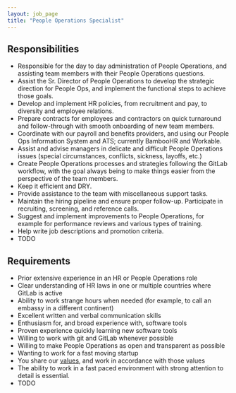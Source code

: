 ```yaml
---
layout: job_page
title: "People Operations Specialist"
---
```


## Responsibilities

- Responsible for the day to day administration of People Operations, and assisting team members with their People Operations questions.
- Assist the Sr. Director of People Operations to develop the strategic direction for People Ops, and implement the functional steps to achieve those goals.
- Develop and implement HR policies, from recruitment and pay, to diversity and employee relations.
- Prepare contracts for employees and contractors on quick turnaround and follow-through with smooth onboarding of new team members.
- Coordinate with our payroll and benefits providers, and using our People Ops Information System and ATS; currently BambooHR and Workable.
- Assist and advise managers in delicate and difficult People Operations issues (special circumstances, conflicts, sickness, layoffs, etc.)
- Create People Operations processes and strategies following the GitLab workflow, with the goal always being to make things easier from the perspective of the team members.
- Keep it efficient and DRY.
- Provide assistance to the team with miscellaneous support tasks.
- Maintain the hiring pipeline and ensure proper follow-up. Participate in recruiting, screening, and reference calls.
- Suggest and implement improvements to People Operations, for example for performance reviews and various types of training.
- Help write job descriptions and promotion criteria.
- TODO

## Requirements

- Prior extensive experience in an HR or People Operations role
- Clear understanding of HR laws in one or multiple countries where GitLab is active
- Ability to work strange hours when needed (for example, to call an embassy in a different continent)
- Excellent written and verbal communication skills
- Enthusiasm for, and broad experience with, software tools
- Proven experience quickly learning new software tools
- Willing to work with git and GitLab whenever possible
- Willing to make People Operations as open and transparent as possible
- Wanting to work for a fast moving startup
- You share our [values](/handbook/#values), and work in accordance with those values
- The ability to work in a fast paced environment with strong attention to detail is essential.
- TODO
